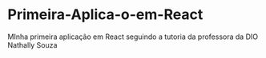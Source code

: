 # Primeira-Aplica-o-em-React
MInha primeira aplicação em React seguindo a tutoria da professora da DIO Nathally Souza
